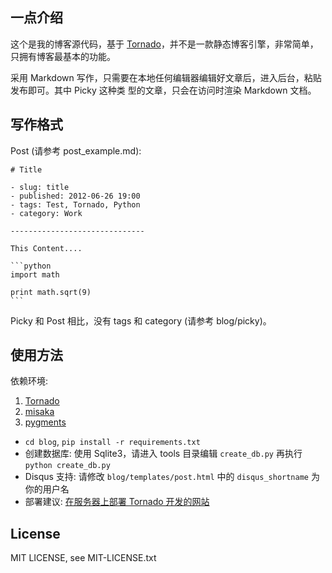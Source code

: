## 一点介绍


这个是我的博客源代码，基于 [Tornado][1]，并不是一款静态博客引擎，非常简单，只拥有博客最基本的功能。

采用 Markdown 写作，只需要在本地任何编辑器编辑好文章后，进入后台，粘贴发布即可。其中 Picky 这种类
型的文章，只会在访问时渲染 Markdown 文档。

## 写作格式

Post (请参考 post_example.md):

    # Title

    - slug: title
    - published: 2012-06-26 19:00
    - tags: Test, Tornado, Python
    - category: Work

    ------------------------------

    This Content....

    ```python
    import math

    print math.sqrt(9)
    ```

Picky 和 Post 相比，没有 tags 和 category (请参考 blog/picky)。

## 使用方法

依赖环境:
>
1. [Tornado][1]
2. [misaka][2]
3. [pygments][3]

* `cd blog`, `pip install -r requirements.txt`
* 创建数据库: 使用 Sqlite3，请进入 tools 目录编辑 `create_db.py` 再执行 `python create_db.py`
* Disqus 支持: 请修改 `blog/templates/post.html` 中的 `disqus_shortname` 为你的用户名
* 部署建议: [在服务器上部署 Tornado 开发的网站][4]

## License

MIT LICENSE, see MIT-LICENSE.txt

[1]: http://www.tornadoweb.org/
[2]: http://misaka.61924.nl/
[3]: http://pygments.org/
[4]: http://serholiu.com/tornado-nginx-supervisord
